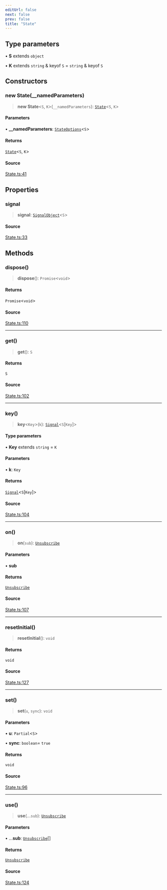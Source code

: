 ```yaml
---
editUrl: false
next: false
prev: false
title: "State"
---
```


## Type parameters

• **S** extends `object`

• **K** extends `string` & keyof `S` = `string` & keyof `S`

## Constructors

### new State(__namedParameters)

> **new State**\<`S`, `K`\>(`__namedParameters`): [`State`](State.md)\<`S`, `K`\>

#### Parameters

• **\_\_namedParameters**: [`StateOptions`](../type-aliases/StateOptions.md)\<`S`\>

#### Returns

[`State`](State.md)\<`S`, `K`\>

#### Source

[State.ts:41](https://github.com/nodenogg-in/alpha-p2p/blob/fd5f5c9/packages/statekit/src/State.ts#L41)

## Properties

### signal

> **signal**: [`SignalObject`](../type-aliases/SignalObject.md)\<`S`\>

#### Source

[State.ts:33](https://github.com/nodenogg-in/alpha-p2p/blob/fd5f5c9/packages/statekit/src/State.ts#L33)

## Methods

### dispose()

> **dispose**(): `Promise`\<`void`\>

#### Returns

`Promise`\<`void`\>

#### Source

[State.ts:110](https://github.com/nodenogg-in/alpha-p2p/blob/fd5f5c9/packages/statekit/src/State.ts#L110)

***

### get()

> **get**(): `S`

#### Returns

`S`

#### Source

[State.ts:102](https://github.com/nodenogg-in/alpha-p2p/blob/fd5f5c9/packages/statekit/src/State.ts#L102)

***

### key()

> **key**\<`Key`\>(`k`): [`Signal`](../type-aliases/Signal.md)\<`S`\[`Key`\]\>

#### Type parameters

• **Key** extends `string` = `K`

#### Parameters

• **k**: `Key`

#### Returns

[`Signal`](../type-aliases/Signal.md)\<`S`\[`Key`\]\>

#### Source

[State.ts:104](https://github.com/nodenogg-in/alpha-p2p/blob/fd5f5c9/packages/statekit/src/State.ts#L104)

***

### on()

> **on**(`sub`): [`Unsubscribe`](../type-aliases/Unsubscribe.md)

#### Parameters

• **sub**

#### Returns

[`Unsubscribe`](../type-aliases/Unsubscribe.md)

#### Source

[State.ts:107](https://github.com/nodenogg-in/alpha-p2p/blob/fd5f5c9/packages/statekit/src/State.ts#L107)

***

### resetInitial()

> **resetInitial**(): `void`

#### Returns

`void`

#### Source

[State.ts:127](https://github.com/nodenogg-in/alpha-p2p/blob/fd5f5c9/packages/statekit/src/State.ts#L127)

***

### set()

> **set**(`u`, `sync`): `void`

#### Parameters

• **u**: `Partial`\<`S`\>

• **sync**: `boolean`= `true`

#### Returns

`void`

#### Source

[State.ts:96](https://github.com/nodenogg-in/alpha-p2p/blob/fd5f5c9/packages/statekit/src/State.ts#L96)

***

### use()

> **use**(...`sub`): [`Unsubscribe`](../type-aliases/Unsubscribe.md)

#### Parameters

• ...**sub**: [`Unsubscribe`](../type-aliases/Unsubscribe.md)[]

#### Returns

[`Unsubscribe`](../type-aliases/Unsubscribe.md)

#### Source

[State.ts:124](https://github.com/nodenogg-in/alpha-p2p/blob/fd5f5c9/packages/statekit/src/State.ts#L124)
